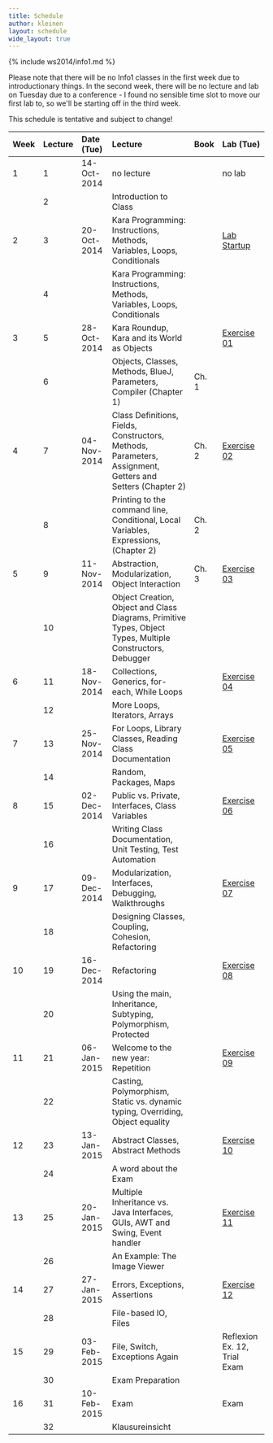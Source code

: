 ```yaml
---
title: Schedule
author: kleinen
layout: schedule
wide_layout: true
---
```


{% include ws2014/info1.md %}

Please note that there will be no Info1 classes in the first week due to introductionary things. In the second week, there will be no lecture and lab on Tuesday due to a conference - I found no sensible time slot to move our first lab to, so we'll be starting off in the third week.

This schedule is tentative and subject to change!

|Week  |Lecture|Date (Tue) |Lecture                                                                                                   |Book     |Lab (Tue)                              |
|:-----|:------|:------    |:------                                                                                                   |:--      |:------                                |
|1     |1      |14-Oct-2014|no lecture                                                                                                |         |no lab                                 |
|      |2      |           |Introduction to Class                                                                                     |         |                                       |
|2     |3      |20-Oct-2014|Kara Programming: Instructions, Methods, Variables, Loops, Conditionals                                   |         |[Lab Startup](../labs/exercise-00.html)|
|      |4      |           |Kara Programming: Instructions, Methods, Variables, Loops, Conditionals                                   |         |                                       |
|3     |5      |28-Oct-2014|Kara Roundup, Kara and its World as Objects                                                               |         |[Exercise 01](../labs/exercise-01.html)|
|      |6      |           |Objects, Classes, Methods, BlueJ, Parameters,  Compiler  (Chapter 1)                                      |Ch. 1|                                       |
|4     |7      |04-Nov-2014|Class Definitions, Fields, Constructors, Methods, Parameters, Assignment, Getters and Setters (Chapter 2) |Ch. 2|[Exercise 02](../labs/exercise-02.html)|
|      |8      |           |Printing to the command line, Conditional, Local Variables, Expressions,  (Chapter 2)                     |Ch. 2|                                       |
|5     |9      |11-Nov-2014|Abstraction, Modularization, Object Interaction                                                           |Ch. 3|[Exercise 03](../labs/exercise-03.html)|
|      |10     |           |Object Creation, Object and Class Diagrams, Primitive Types, Object Types, Multiple Constructors, Debugger|         |                                       |
|6     |11     |18-Nov-2014|Collections, Generics, for-each, While Loops                                                              |         |[Exercise 04](../labs/exercise-04.html)|
|      |12     |           |More Loops, Iterators, Arrays                                                                             |         |                                       |
|7     |13     |25-Nov-2014|For Loops, Library Classes, Reading Class Documentation                                                   |         |[Exercise 05](../labs/exercise-05.html)|
|      |14     |           |Random, Packages, Maps                                                                                    |         |                                       |
|8     |15     |02-Dec-2014|Public vs. Private, Interfaces, Class Variables                                                           |         |[Exercise 06](../labs/exercise-06.html)|
|      |16     |           |Writing Class Documentation, Unit Testing, Test Automation                                                |         |                                       |
|9     |17     |09-Dec-2014|Modularization, Interfaces, Debugging, Walkthroughs                                                       |         |[Exercise 07](../labs/exercise-07.html)|
|      |18     |           |Designing Classes, Coupling, Cohesion, Refactoring                                                        |         |                                       |
|10    |19     |16-Dec-2014|Refactoring                                                                                               |         |[Exercise 08](../labs/exercise-08.html)|
|      |20     |           |Using the main, Inheritance, Subtyping, Polymorphism, Protected                                           |         |                                       |
|11    |21     |06-Jan-2015|Welcome to the new year: Repetition                                                                       |         |[Exercise 09](../labs/exercise-09.html)|
|      |22     |           |Casting, Polymorphism, Static vs. dynamic typing, Overriding, Object equality                             |         |                                       |
|12    |23     |13-Jan-2015|Abstract Classes, Abstract Methods                                                                        |         |[Exercise 10](../labs/exercise-10.html)|
|      |24     |           |A word about the Exam                                                                                     |         |                                       |
|13    |25     |20-Jan-2015|Multiple Inheritance vs. Java Interfaces,  GUIs, AWT and Swing, Event handler                             |         |[Exercise 11](../labs/exercise-11.html)|
|      |26     |           |An Example: The Image Viewer                                                                              |         |                                       |
|14    |27     |27-Jan-2015|Errors, Exceptions, Assertions                                                                            |         |[Exercise 12](../labs/exercise-12.html)|
|      |28     |           |File-based IO, Files                                                                                      |         |                                       |
|15    |29     |03-Feb-2015|File, Switch, Exceptions Again                                                                            |         |Reflexion Ex. 12, Trial Exam           |
|      |30     |           |Exam Preparation                                                                                          |         |                                       |
|16    |31     |10-Feb-2015|Exam                                                                                                      |         |Exam                                   |
|      |32     |           |Klausureinsicht                                                                                           |         |                                       |

